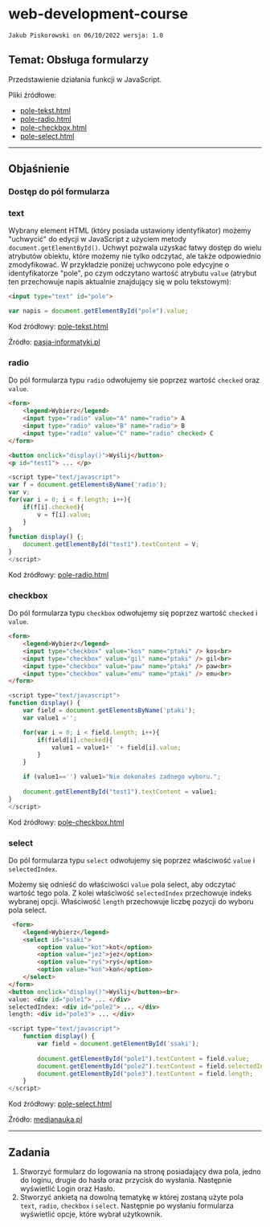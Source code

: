 # web-development-course

`Jakub Piskorowski on 06/10/2022 wersja: 1.0`

## Temat: Obsługa formularzy

Przedstawienie działania funkcji w JavaScript.

Pliki źródłowe: 
- [pole-tekst.html](pole-tekst.html)
- [pole-radio.html](pole-radio.html)
- [pole-checkbox.html](pole-checkbox.html)
- [pole-select.html](pole-select.html)

---

## Objaśnienie


### Dostęp do pól formularza

### text

Wybrany element HTML (który posiada ustawiony identyfikator) możemy "uchwycić" do edycji w JavaScript z użyciem metody `document.getElementById()`. Uchwyt pozwala uzyskać łatwy dostęp do wielu atrybutów obiektu, które możemy nie tylko odczytać, ale także odpowiednio zmodyfikować. W przykładzie poniżej uchwycono pole edycyjne o identyfikatorze "pole", po czym odczytano wartość atrybutu `value` (atrybut ten przechowuje napis aktualnie znajdujący się w polu tekstowym):
```HTML
<input type="text" id="pole">
```

``` JavaScript
var napis = document.getElementById("pole").value;
```
Kod źródłowy: [pole-tekst.html](pole-tekst.html)


Źródło: [pasja-informatyki.pl](https://pasja-informatyki.pl/programowanie-webowe/uchwycenie-elementu-w-javascript/)

### radio

Do pól formularza typu `radio` odwołujemy sie poprzez wartość `checked` oraz `value`.
``` HTML
<form>
    <legend>Wybierz</legend>
    <input type="radio" value="A" name="radio"> A
    <input type="radio" value="B" name="radio"> B
    <input type="radio" value="C" name="radio" checked> C
</form>

<button onclick="display()">Wyślij</button>
<p id="test1"> ... </p>
```

``` JavaScript
<script type="text/javascript">
var f = document.getElementsByName('radio');
var v;
for(var i = 0; i < f.length; i++){
    if(f[i].checked){
        v = f[i].value;
    }
}
function display() {;
    document.getElementById("test1").textContent = V;
}
</script>
```
Kod źródłowy: [pole-radio.html](pole-radio.html)

### checkbox

Do pól formularza typu `checkbox` odwołujemy się poprzez wartość `checked` i `value`.
``` HTML
<form>
    <legend>Wybierz</legend>
    <input type="checkbox" value="kos" name="ptaki" /> kos<br>
    <input type="checkbox" value="gil" name="ptaki" /> gil<br>
    <input type="checkbox" value="paw" name="ptaki" /> paw<br>
    <input type="checkbox" value="emu" name="ptaki" /> emu<br>
</form>
```

``` JavaScript
<script type="text/javascript">
function display() {
    var field = document.getElementsByName('ptaki');
    var value1 ='';

    for(var i = 0; i < field.length; i++){
        if(field[i].checked){
            value1 = value1+' '+ field[i].value;
        }
    }

    if (value1=='') value1="Nie dokonałeś żadnego wyboru.";
    
    document.getElementById("test1").textContent = value1;
}
</script>
```
Kod źródłowy: [pole-checkbox.html](pole-checkbox.html)

### select

Do pól formularza typu `select` odwołujemy się poprzez właściwość `value` i `selectedIndex`.

Możemy się odnieść do właściwości `value` pola select, aby odczytać wartość tego pola. Z kolei właściwość `selectedIndex` przechowuje indeks wybranej opcji. Właściwość `length` przechowuje liczbę pozycji do wyboru pola select.
``` HTML
 <form>
    <legend>Wybierz</legend>
    <select id="ssaki">
        <option value="kot">kot</option>
        <option value="jeż">jeż</option>
        <option value="ryś">ryś</option>
        <option value="koń">koń</option>
    </select>
</form>
<button onclick="display()">Wyślij</button><br>
value: <div id="pole1"> ... </div>
selectedIndex: <div id="pole2"> ... </div>
length: <div id="pole3"> ... </div>
```

``` JavaScript
<script type="text/javascript">
    function display() {
        var field = document.getElementById('ssaki');
        
        document.getElementById("pole1").textContent = field.value;
        document.getElementById("pole2").textContent = field.selectedIndex;
        document.getElementById("pole3").textContent = field.length;
    }
</script>
```
Kod źródłowy: [pole-select.html](pole-select.html)


Źródło: [medianauka.pl](https://www.medianauka.pl/formularze-javascript)

---

## Zadania

1. Stworzyć formularz do logowania na stronę posiadający dwa pola, jedno do loginu, drugie do hasła oraz przycisk do wysłania. Następnie wyświetlić Login oraz Hasło.
2. Stworzyć ankietą na dowolną tematykę w której zostaną użyte pola `text`, `radio`, `checkbox` i `select`. Następnie po wysłaniu formularza wyświetlić opcje, które wybrał użytkownik. 
